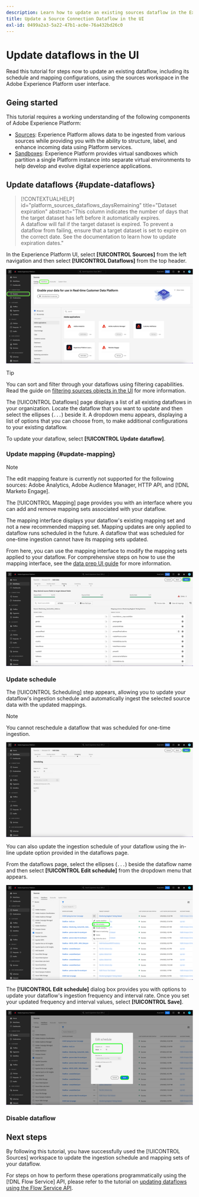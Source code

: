 ```yaml
---
description: Learn how to update an existing sources dataflow in the Experience Platform UI.
title: Update a Source Connection Dataflow in the UI
exl-id: 0499a2a3-5a22-47b1-ac0e-76a432bd26c0
---
```

# Update dataflows in the UI

Read this tutorial for steps now to update an existing dataflow, including its schedule and mapping configurations, using the sources workspace in the Adobe Experience Platform user interface.

## Geing started

This tutorial requires a working understanding of the following components of Adobe Experience Platform:

* [Sources](../../home.md): Experience Platform allows data to be ingested from various sources while providing you with the ability to structure, label, and enhance incoming data using Platform services.
* [Sandboxes](../../../sandboxes/home.md): Experience Platform provides virtual sandboxes which partition a single Platform instance into separate virtual environments to help develop and evolve digital experience applications.

## Update dataflows {#update-dataflows}

>[!CONTEXTUALHELP]
>id="platform_sources_dataflows_daysRemaining"
>title="Dataset expiration"
>abstract="This column indicates the number of days that the target dataset has left before it automatically expires.<br>A dataflow will fail if the target dataset is expired. To prevent a dataflow from failing, ensure that a target dataset is set to expire on the correct date. See the documentation to learn how to update expiration dates."

In the Experience Platform UI, select **[!UICONTROL Sources]** from the left navigation and then select **[!UICONTROL Dataflows]** from the top header.

![The sources catalog with the dataflows header tab selected.](../../images/tutorials/update-dataflows/catalog.png)

>[!TIP]
>
>You can sort and filter through your dataflows using filtering capabilities. Read the guide on [filtering sources objects in the UI](./filter.md) for more information.

The [!UICONTROL Dataflows] page displays a list of all existing dataflows in your organization. Locate the dataflow that you want to update and then select the ellipses (`...`) beside it. A dropdown menu appears, displaying a list of options that you can choose from, to make additional configurations to your existing dataflow.

To update your dataflow, select **[!UICONTROL Update dataflow]**.

### Update mapping {#update-mapping}

>[!NOTE]
>
>The edit mapping feature is currently not supported for the following sources: Adobe Analytics, Adobe Audience Manager, HTTP API, and [!DNL Marketo Engage].

The [!UICONTROL Mapping] page provides you with an interface where you can add and remove mapping sets associated with your dataflow.

The mapping interface displays your dataflow's existing mapping set and not a new recommended mapping set. Mapping updates are only applied to dataflow runs scheduled in the future. A dataflow that was scheduled for one-time ingestion cannot have its mapping sets updated.

From here, you can use the mapping interface to modify the mapping sets applied to your dataflow. For comprehensive steps on how to use the mapping interface, see the [data prep UI guide](../../../data-prep/ui/mapping.md) for more information.

![mapping](../../images/tutorials/update-dataflows/mapping.png)

### Update schedule

The [!UICONTROL Scheduling] step appears, allowing you to update your dataflow's ingestion schedule and automatically ingest the selected source data with the updated mappings.

>[!NOTE]
>
>You cannot reschedule a dataflow that was scheduled for one-time ingestion.

![new-schedule](../../images/tutorials/update-dataflows/new-schedule.png)

You can also update the ingestion schedule of your dataflow using the in-line update option provided in the dataflows page.

From the dataflows page, select the ellipses (`...`) beside the dataflow name and then select **[!UICONTROL Edit schedule]** from the dropdown menu that appears.

![edit-schedule](../../images/tutorials/update-dataflows/edit-schedule.png)

The **[!UICONTROL Edit schedule]** dialog box provides you with options to update your dataflow's ingestion frequency and interval rate. Once you set your updated frequency and interval values, select **[!UICONTROL Save]**.

![schedule-pop-up](../../images/tutorials/update-dataflows/schedule-pop-up.png)

### Disable dataflow


## Next steps

By following this tutorial, you have successfully used the [!UICONTROL Sources] workspace to update the ingestion schedule and mapping sets of your dataflow.

For steps on how to perform these operations programmatically using the [!DNL Flow Service] API, please refer to the tutorial on [updating dataflows using the Flow Service API](../../tutorials/api/update-dataflows.md).
